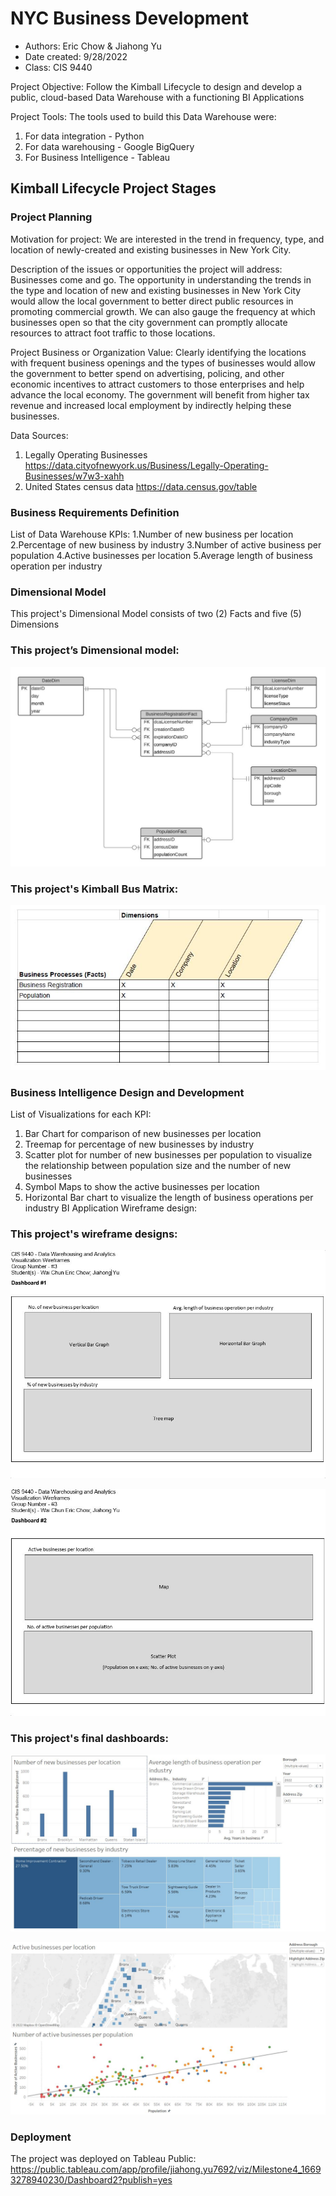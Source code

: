 # NYC Business Development
- Authors: Eric Chow & Jiahong Yu
- Date created: 9/28/2022
- Class: CIS 9440
 
Project Objective: Follow the Kimball Lifecycle to design and develop a public, cloud-based Data Warehouse with a functioning BI Applications
 
Project Tools:
The tools used to build this Data Warehouse were: 
1. For data integration - Python
2. For data warehousing - Google BigQuery
3. For Business Intelligence - Tableau
 
## Kimball Lifecycle Project Stages


### Project Planning
 
Motivation for project:
We are interested in the trend in frequency, type, and location of newly-created and existing businesses in New York City.


Description of the issues or opportunities the project will address:
Businesses come and go. The opportunity in understanding the trends in the type and location of new and existing businesses in New York City would allow the local government to better direct public resources in promoting commercial growth.
We can also gauge the frequency at which businesses open so that the city government can promptly allocate resources to attract foot traffic to those locations.


Project Business or Organization Value:
Clearly identifying the locations with frequent business openings and the types of businesses would allow the government to better spend on advertising, policing, and other economic incentives to attract customers to those enterprises and help advance the local economy.
The government will benefit from higher tax revenue and increased local employment by indirectly helping these businesses.


Data Sources:
1. Legally Operating Businesses
https://data.cityofnewyork.us/Business/Legally-Operating-Businesses/w7w3-xahh
2. United States census data
https://data.census.gov/table
 
### Business Requirements Definition


List of Data Warehouse KPIs:
1.Number of new business per location
2.Percentage of new business by industry
3.Number of active business per population
4.Active businesses per location
5.Average length of business operation per industry


### Dimensional Model


This project's Dimensional Model consists of two (2) Facts and five (5) Dimensions
 
### This project’s Dimensional model:

![Alt text](https://github.com/wchow4/nyc_business_dev_data_warehouse/blob/main/CIS%209440%20-%20Milestone%202%20-%20Dimensional%20Model_20221013%20v3.0.JPG)


### This project's Kimball Bus Matrix:

![Alt text](https://github.com/wchow4/nyc_business_dev_data_warehouse/blob/main/CIS%209440%20-%20Kimball%20BUS%20Matrix%20Template%20-%20Chow%26Yu_20221013%20v2.0.JPG)


### Business Intelligence Design and Development


List of Visualizations for each KPI:
1. Bar Chart for comparison of new businesses per location
2. Treemap for percentage of new businesses by industry
3. Scatter plot for number of new businesses per population to visualize the relationship between population size and the number of new businesses
4. Symbol Maps to show the active businesses per location
5. Horizontal Bar chart to visualize the length of business operations per industry
BI Application Wireframe design:


### This project's wireframe designs:

![Alt text](https://github.com/wchow4/nyc_business_dev_data_warehouse/blob/main/CIS9440_Fall22_Wireframe_Dashboard_1.JPG)


![Alt text](https://github.com/wchow4/nyc_business_dev_data_warehouse/blob/main/CIS9440_Fall22_Wireframe_Dashboard_2.JPG)
 

### This project's final dashboards:

![Alt text](https://github.com/wchow4/nyc_business_dev_data_warehouse/blob/main/CIS9440_Fall22_Dashboard_1_Screenshot.JPG)

![Alt text](https://github.com/wchow4/nyc_business_dev_data_warehouse/blob/main/CIS9440_Fall22_Dashboard_2_Screenshot.JPG)


### Deployment
 
The project was deployed on Tableau Public: 
https://public.tableau.com/app/profile/jiahong.yu7692/viz/Milestone4_16693278940230/Dashboard2?publish=yes
